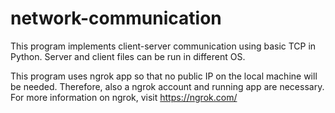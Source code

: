 # network-communication
This program implements client-server communication using basic TCP in Python.
Server and client files can be run in different OS.

This program uses ngrok app so that no public IP on the local machine will be needed. Therefore, also a ngrok account and running app are necessary.
For more information on ngrok, visit https://ngrok.com/
